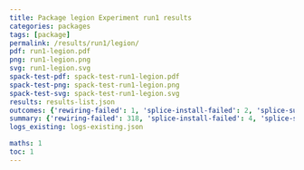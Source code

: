 ```yaml
---
title: Package legion Experiment run1 results
categories: packages
tags: [package]
permalink: /results/run1/legion/
pdf: run1-legion.pdf
png: run1-legion.png
svg: run1-legion.svg
spack-test-pdf: spack-test-run1-legion.pdf
spack-test-png: spack-test-run1-legion.png
spack-test-svg: spack-test-run1-legion.svg
results: results-list.json
outcomes: {'rewiring-failed': 1, 'splice-install-failed': 2, 'splice-success': 3}
summary: {'rewiring-failed': 318, 'splice-install-failed': 4, 'splice-success': 102, 'success-no-prediction': 0, 'predictions': {'spack-test': 102}, 'no-results-generated': 0, 'results-generated': 8, 'total-runs': 8}
logs_existing: logs-existing.json

maths: 1
toc: 1
---
```

